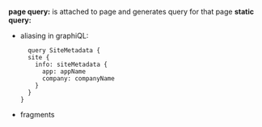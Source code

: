 **page query:** is attached to page and generates query for that page
**static query:**
* aliasing in graphiQL:
  ```
    query SiteMetadata {
    site {
      info: siteMetadata {
        app: appName
        company: companyName
      }
    }
  }
  ```
* fragments

